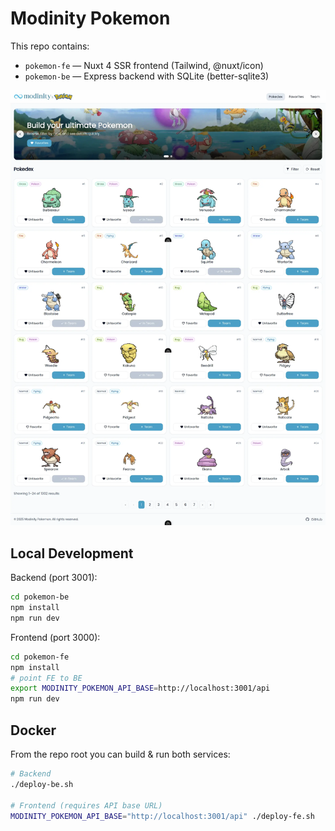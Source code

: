 # Modinity Pokemon

This repo contains:

- `pokemon-fe` — Nuxt 4 SSR frontend (Tailwind, @nuxt/icon)
- `pokemon-be` — Express backend with SQLite (better-sqlite3)

![App Capture](pokedex-captured.webp)

## Local Development

Backend (port 3001):

```bash
cd pokemon-be
npm install
npm run dev
```

Frontend (port 3000):

```bash
cd pokemon-fe
npm install
# point FE to BE
export MODINITY_POKEMON_API_BASE=http://localhost:3001/api
npm run dev
```

## Docker

From the repo root you can build & run both services:

```bash
# Backend
./deploy-be.sh

# Frontend (requires API base URL)
MODINITY_POKEMON_API_BASE="http://localhost:3001/api" ./deploy-fe.sh
```
